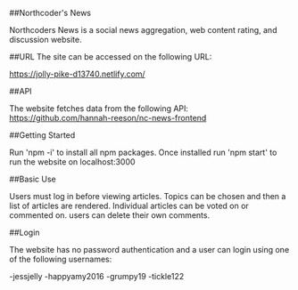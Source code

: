 ##Northcoder's News

Northcoders News is a social news aggregation, web content rating, and discussion website.

##URL The site can be accessed on the following URL:

https://jolly-pike-d13740.netlify.com/

##API

The website fetches data from the following API: https://github.com/hannah-reeson/nc-news-frontend

##Getting Started

Run 'npm -i' to install all npm packages. Once installed run 'npm start' to run the website on localhost:3000

##Basic Use

Users must log in before viewing articles. Topics can be chosen and then a list of articles are rendered. Individual articles can be voted on or commented on. users can delete their own comments.

##Login

The website has no password authentication and a user can login using one of the following usernames:

-jessjelly
-happyamy2016
-grumpy19
-tickle122

